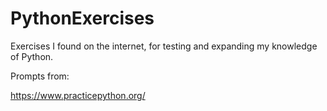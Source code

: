 # PythonExercises
Exercises I found on the internet, for testing and expanding my knowledge of Python.

Prompts from:

https://www.practicepython.org/
